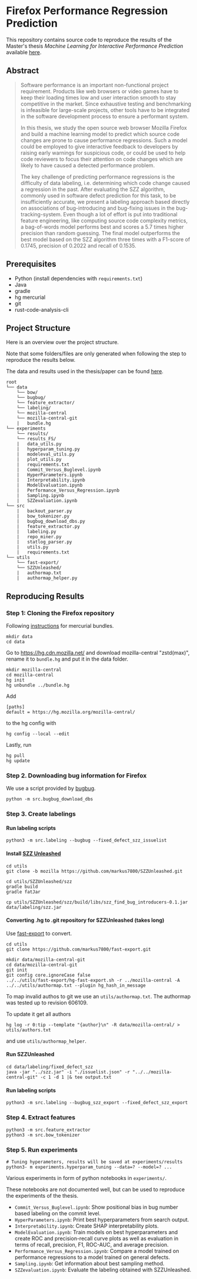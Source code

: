 # Firefox Performance Regression Prediction

This repository contains source code to reproduce the results of the Master's thesis *Machine Learning for Interactive
Performance Prediction* available [here]().

## Abstract
>Software performance is an important non-functional project requirement.
Products like web browsers or video games have to keep their loading times low and user interaction smooth to stay competitive in the market.
Since exhaustive testing and benchmarking is infeasible for large-scale projects, other tools have to be integrated in the software development process to ensure a performant system.
>
>In this thesis, we study the open source web browser Mozilla Firefox and build a machine learning model to predict which source code changes are prone to cause performance regressions.
Such a model could be employed to give interactive feedback to developers by raising early warnings for suspicious code, or could be used to help code reviewers to focus their attention on code changes which are likely to have caused a detected performance problem.
>
>The key challenge of predicting performance regressions is the difficulty of data labeling, i.e. determining which code change caused a regression in the past.
After evaluating the SZZ algorithm, commonly used in software defect prediction for this task, to be insufficiently accurate, we present a labeling approach based directly on associations of bug-introducing and bug-fixing issues in the bug-tracking-system.
Even though a lot of effort is put into traditional feature engineering, like computing source code complexity metrics, a bag-of-words model performs best and scores a 5.7 times higher precision than random guessing.
The final model outperforms the best model based on the SZZ algorithm three times with a F1-score of 0.1745, precision of 0.2022 and recall of 0.1535.

## Prerequisites

- Python (install dependencies with `requirements.txt`)
- Java
- gradle
- hg mercurial
- git
- rust-code-analysis-cli

## Project Structure
Here is an overview over the project structure.

Note that some folders/files are only generated when following the step to reproduce the results below.

The data and results used in the thesis/paper can be found [here](https://drive.google.com/drive/folders/1R_z0mZklHMD9NwP4kLRRxV87ZoI9b3zS?usp=sharing).

```
root
└── data
    └── bow/
    └── bugbug/
    └── feature_extractor/
    └── labeling/
    └── mozilla-central
    └── mozilla-central-git
    |   bundle.hg
└── experiments
    └── results/
    └── results_FS/
    |   data_utils.py
    |   hyperparam_tuning.py
    |   modeleval_utils.py
    |   plot_utils.py
    |   requirements.txt
    |   Commit_Versus_Buglevel.ipynb
    |   HyperParameters.ipynb
    |   Interpretability.ipynb
    |   ModelEvaluation.ipynb
    |   Performance_Versus_Regression.ipynb
    |   Sampling.ipynb
    |   SZZevaluation.ipynb
└── src
    |   backout_parser.py
    |   bow_tokenizer.py
    |   bugbug_download_dbs.py
    |   feature_extractor.py
    |   labeling.py
    |   repo_miner.py
    |   statlog_parser.py
    |   utils.py
    |   requirements.txt
└── utils
    └── fast-export/
    └── SZZUnleashed/
    |   authormap.txt
    |   authormap_helper.py
```

## Reproducing Results

### Step 1: Cloning the Firefox repository

Following [instructions](https://firefox-source-docs.mozilla.org/contributing/vcs/mercurial_bundles.html) for mercurial bundles.

```
mkdir data
cd data
```
Go to https://hg.cdn.mozilla.net/ and download mozilla-central "zstd(max)", rename it to `bundle.hg` and put it in the data folder.

```
mkdir mozilla-central
cd mozilla-central
hg init
hg unbundle ../bundle.hg
```

Add
```
[paths]
default = https://hg.mozilla.org/mozilla-central/
```
to the hg config with
```
hg config --local --edit
```

Lastly, run
```
hg pull
hg update
```

### Step 2. Downloading bug information for Firefox

We use a script provided by [bugbug](https://github.com/mozilla/bugbug/tree/master/bugbug).
```
python -m src.bugbug_download_dbs
```

### Step 3. Create labelings

#### Run labeling scripts
```
python3 -m src.labeling --bugbug --fixed_defect_szz_issuelist
```

#### Install [SZZ Unleashed](https://github.com/wogscpar/SZZUnleashed)

```
cd utils
git clone -b mozilla https://github.com/markus7800/SZZUnleashed.git
```

```
cd utils/SZZUnleashed/szz
gradle build
gradle fatJar
```

```
cp utils/SZZUnleashed/szz/build/libs/szz_find_bug_introducers-0.1.jar data/labeling/szz.jar
```

#### Converting .hg to .git repository for SZZUnleashed (takes long)

Use [fast-export](https://github.com/frej/fast-export) to convert.
```
cd utils
git clone https://github.com/markus7800/fast-export.git
```

```
mkdir data/mozilla-central-git
cd data/mozilla-central-git
git init
git config core.ignoreCase false
../../utils/fast-export/hg-fast-export.sh -r ../mozilla-central -A ../../utils/authormap.txt --plugin hg_hash_in_message
```


To map invalid authos to git we use an `utils/authormap.txt`.
The authormap was tested up to revision 606109.

To update it get all authors
```
hg log -r 0:tip --template "{author}\n" -R data/mozilla-central/ > utils/authors.txt
```
and use `utils/authormap_helper`.


#### Run SZZUnleashed

```
cd data/labeling/fixed_defect_szz
java -jar "../szz.jar" -i "./issuelist.json" -r "../../mozilla-central-git" -c 1 -d 1 |& tee output.txt
```

#### Run labeling scripts

```
python3 -m src.labeling --bugbug_szz_export --fixed_defect_szz_export
```

### Step 4. Extract features
```
python3 -m src.feature_extractor
python3 -m src.bow_tokenizer
```

### Step 5. Run experiments
```
# Tuning hyperameters, results will be saved at experiments/results
python3- m experiments.hyperparam_tuning --data=? --model=? ...
```

Various experiments in form of python notebooks in `experiments/`.

These notebooks are not documented well, but can be used to reproduce the experiments of the thesis.

- `Commit_Versus_Buglevel.ipynb`: Show positional bias in bug number based labeling on the commit level.
- `HyperParameters.ipynb`: Print best hyperparameters from search output.
- `Interpretability.ipynb`: Create SHAP interpretability plots.
- `ModelEvaluation.ipynb`: Train models on best hyperparameters and create ROC and precision-recall curve plots as well as evaluation in terms of recall, precision, F1, ROC-AUC, and average precision. 
- `Performance_Versus_Regression.ipynb`: Compare a model trained on performance regressions to a model trained on general defects.
- `Sampling.ipynb`: Get information about best sampling method.
- `SZZevaluation.ipynb`: Evaluate the labeling obtained with SZZUnleashed.